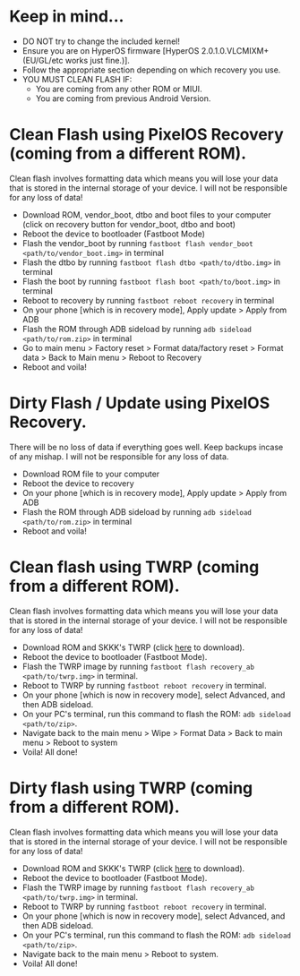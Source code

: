 # Keep in mind...
- DO NOT try to change the included kernel!
- Ensure you are on HyperOS firmware [HyperOS 2.0.1.0.VLCMIXM+ (EU/GL/etc works just fine.)].
- Follow the appropriate section depending on which recovery you use.
- YOU MUST CLEAN FLASH IF:
    - You are coming from any other ROM or MIUI.
    - You are coming from previous Android Version.

# Clean Flash using PixelOS Recovery (coming from a different ROM).
Clean flash involves formatting data which means you will lose your data that is stored in the internal storage of your device. I will not be responsible for any loss of data!
- Download ROM, vendor_boot, dtbo and boot files to your computer (click on recovery button for vendor_boot, dtbo and boot)
- Reboot the device to bootloader (Fastboot Mode)
- Flash the vendor_boot by running `fastboot flash vendor_boot <path/to/vendor_boot.img>` in terminal
- Flash the dtbo by running `fastboot flash dtbo <path/to/dtbo.img>` in terminal
- Flash the boot by running `fastboot flash boot <path/to/boot.img>` in terminal
- Reboot to recovery by running `fastboot reboot recovery` in terminal
- On your phone [which is in recovery mode], Apply update > Apply from ADB 
- Flash the ROM through ADB sideload by running `adb sideload <path/to/rom.zip>` in terminal
- Go to main menu > Factory reset > Format data/factory reset >  Format data >  Back to Main menu > Reboot to Recovery
- Reboot and voila!

# Dirty Flash / Update using PixelOS Recovery.
There will be no loss of data if everything goes well. Keep backups incase of any mishap. I will not be responsible for any loss of data.
- Download ROM file to your computer
- Reboot the device to recovery
- On your phone [which is in recovery mode], Apply update > Apply from ADB 
- Flash the ROM through ADB sideload by running `adb sideload <path/to/rom.zip>` in terminal
- Reboot and voila!

# Clean flash using TWRP (coming from a different ROM).
Clean flash involves formatting data which means you will lose your data that is stored in the internal storage of your device. I will not be responsible for any loss of data!
- Download ROM and SKKK's TWRP (click [here](https://sourceforge.net/projects/recovery-for-xiaomi-devices/files/cupid/twrp-3.7.1_12-v8.6_A14-cupid-skkk.img/download) to download).
- Reboot the device to bootloader (Fastboot Mode).
- Flash the TWRP image by running `fastboot flash recovery_ab <path/to/twrp.img>` in terminal.
- Reboot to TWRP by running `fastboot reboot recovery` in terminal.
- On your phone [which is now in recovery mode], select Advanced, and then ADB sideload.
- On your PC's terminal, run this command to flash the ROM: `adb sideload <path/to/zip>`.
- Navigate back to the main menu > Wipe > Format Data > Back to main menu > Reboot to system
- Voila! All done!

# Dirty flash using TWRP (coming from a different ROM).
Clean flash involves formatting data which means you will lose your data that is stored in the internal storage of your device. I will not be responsible for any loss of data!
- Download ROM and SKKK's TWRP (click [here](https://sourceforge.net/projects/recovery-for-xiaomi-devices/files/cupid/twrp-3.7.1_12-v8.6_A14-cupid-skkk.img/download) to download).
- Reboot the device to bootloader (Fastboot Mode).
- Flash the TWRP image by running `fastboot flash recovery_ab <path/to/twrp.img>` in terminal.
- Reboot to TWRP by running `fastboot reboot recovery` in terminal.
- On your phone [which is now in recovery mode], select Advanced, and then ADB sideload.
- On your PC's terminal, run this command to flash the ROM: `adb sideload <path/to/zip>`.
- Navigate back to the main menu > Reboot to system.
- Voila! All done!
